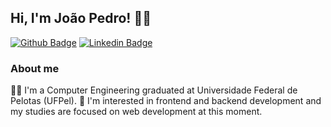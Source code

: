 ## Hi, I'm	João Pedro! :man_technologist:
 [![Github Badge](https://img.shields.io/badge/-Github-000?style=flat-square&logo=Github&logoColor=white&link=https://github.com/jpbast)](https://github.com/jpbast) [![Linkedin Badge](https://img.shields.io/badge/-LinkedIn-blue?style=flat-square&logo=Linkedin&logoColor=white&link=https://www.linkedin.com/in/jpbast)](https://www.linkedin.com/in/jpbast)
   
### About me

:man_student: I'm a Computer Engineering graduated at Universidade Federal de Pelotas (UFPel).
:eyes: I'm interested in frontend and backend development and my studies are focused on web development at this moment.
